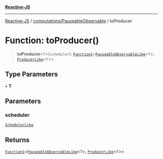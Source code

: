 [**Reactive-JS**](../../../README.md)

***

[Reactive-JS](../../../README.md) / [computations/PauseableObservable](../README.md) / toProducer

# Function: toProducer()

> **toProducer**\<`T`\>(`scheduler`): [`Function1`](../../../functions/type-aliases/Function1.md)\<[`PauseableObservableLike`](../../interfaces/PauseableObservableLike.md)\<`T`\>, [`ProducerLike`](../../interfaces/ProducerLike.md)\<`T`\>\>

## Type Parameters

• **T**

## Parameters

### scheduler

[`SchedulerLike`](../../../utils/interfaces/SchedulerLike.md)

## Returns

[`Function1`](../../../functions/type-aliases/Function1.md)\<[`PauseableObservableLike`](../../interfaces/PauseableObservableLike.md)\<`T`\>, [`ProducerLike`](../../interfaces/ProducerLike.md)\<`T`\>\>
